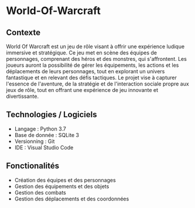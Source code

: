 # World-Of-Warcraft
## Contexte
World Of Warcraft est un jeu de rôle visant à offrir une expérience ludique immersive et stratégique. Ce jeu met en scène des équipes de personnages, comprenant des héros et des monstres, qui s'affrontent. Les joueurs auront la possibilité de gérer les équipements, les actions et les déplacements de leurs personnages, tout en explorant un univers fantastique et en relevant des défis tactiques. Le projet vise à capturer l'essence de l'aventure, de la stratégie et de l'interaction sociale propre aux jeux de rôle, tout en offrant une expérience de jeu innovante et divertissante.
## Technologies / Logiciels
- Langage : Python 3.7
- Base de donnée : SQLite 3
- Versionning : Git
- IDE : Visual Studio Code
## Fonctionalités
- Création des équipes et des personnages
- Gestion des équipements et des objets
- Gestion des combats
- Gestion des déplacements et des coordonnées
